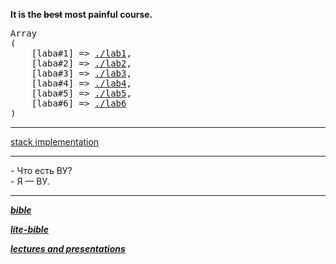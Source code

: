 **It is the <s>best</s> most painful course.**

<pre>
Array
(
    [laba#1] => <a href="./lab1">./lab1</a>,
    [laba#2] => <a href="./lab2">./lab2</a>,
    [laba#3] => <a href="./lab3">./lab3</a>,
    [laba#4] => <a href="./lab4">./lab4</a>,
    [laba#5] => <a href="./lab5">./lab5</a>,
    [laba#6] => <a href="./lab6">./lab6</a>
)
</pre>
---

[stack implementation](./stack.bcomp.asm)

---
\- Что есть ВУ?<br>
\- Я — ВУ.

---

***[bible](static/bible.pdf)***

***[lite-bible](static/lite-bible.pdf)***

***[lectures and presentations](http://tlg.wtf/se_docs)***
